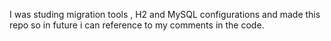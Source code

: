 I was studing migration tools , H2 and MySQL configurations and made this repo so in future i can reference to my comments in the code.
